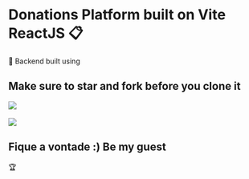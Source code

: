 # Donations Platform built on Vite ReactJS :clipboard:

:bow: Backend built using


## Make sure to star and fork before you clone it

<img src="https://github.com/limatainer/Doacao/blob/main/Captura%20de%20Tela%202022-09-13%20às%2018.18.13.png"/>
</br>
</br>
<img src="https://github.com/limatainer/Doacao/blob/main/Captura%20de%20Tela%202022-09-13%20às%2018.18.20.png"/>

## Fique a vontade :) Be my guest

:trophy:


